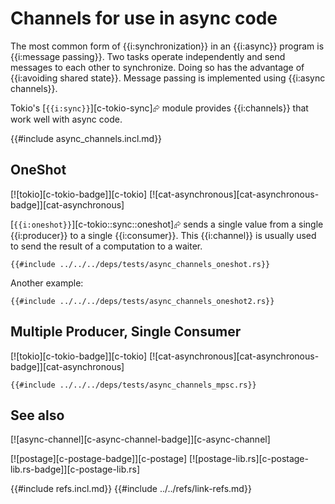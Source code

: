 # Channels for use in async code

The most common form of {{i:synchronization}} in an {{i:async}} program is {{i:message passing}}. Two tasks operate independently and send messages to each other to synchronize. Doing so has the advantage of {{i:avoiding shared state}}. Message passing is implemented using {{i:async channels}}.

Tokio's [`{{i:sync}}`][c-tokio-sync]⮳ module provides {{i:channels}} that work well with async code.

{{#include async_channels.incl.md}}

## OneShot

[![tokio][c-tokio-badge]][c-tokio]  [![cat-asynchronous][cat-asynchronous-badge]][cat-asynchronous]

[`{{i:oneshot}}`][c-tokio::sync::oneshot]⮳ sends a single value from a single {{i:producer}} to a single {{i:consumer}}. This {{i:channel}} is usually used to send the result of a computation to a waiter.

```rust,editable,mdbook-runnable
{{#include ../../../deps/tests/async_channels_oneshot.rs}}
```

Another example:

```rust,editable,mdbook-runnable
{{#include ../../../deps/tests/async_channels_oneshot2.rs}}
```

## Multiple Producer, Single Consumer

[![tokio][c-tokio-badge]][c-tokio]  [![cat-asynchronous][cat-asynchronous-badge]][cat-asynchronous]

```rust,editable,mdbook-runnable
{{#include ../../../deps/tests/async_channels_mpsc.rs}}
```

## See also

[![async-channel][c-async-channel-badge]][c-async-channel]

[![postage][c-postage-badge]][c-postage]  [![postage-lib.rs][c-postage-lib.rs-badge]][c-postage-lib.rs]

{{#include refs.incl.md}}
{{#include ../../refs/link-refs.md}}
